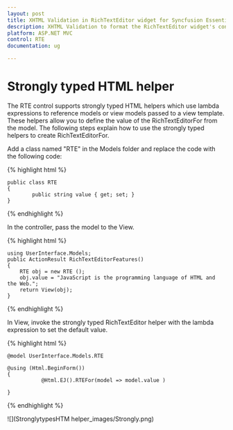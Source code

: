 ```yaml
---
layout: post
title: XHTML Validation in RichTextEditor widget for Syncfusion Essential ASP.NET MVC
description: XHTML Validation to format the RichTextEditor widget's content
platform: ASP.NET MVC
control: RTE
documentation: ug

---
```

# Strongly typed HTML helper 

The RTE control supports strongly typed HTML helpers which use lambda expressions to reference models or view models passed to a view template. These helpers allow you to define the value of the RichTextEditorFor from the model. The following steps explain how to use the strongly typed helpers to create RichTextEditorFor.

Add a class named "RTE" in the Models folder and replace the code with the following code:

{% highlight html %}

    public class RTE
    {
            public string value { get; set; }
    }

{% endhighlight %}

In the controller, pass the model to the View.

{% highlight html %}

    using UserInterface.Models;
    public ActionResult RichTextEditorFeatures()
    {
        RTE obj = new RTE ();    
        obj.value = "JavaScript is the programming language of HTML and the Web.";
        return View(obj);
    }

{% endhighlight %}

In View, invoke the strongly typed RichTextEditor helper with the lambda expression to set the default value.

{% highlight html %}

    @model UserInterface.Models.RTE

    @using (Html.BeginForm())
    { 
               @Html.EJ().RTEFor(model => model.value )
    
    }

{% endhighlight %}

![](StronglytypesHTM helper_images/Strongly.png)

